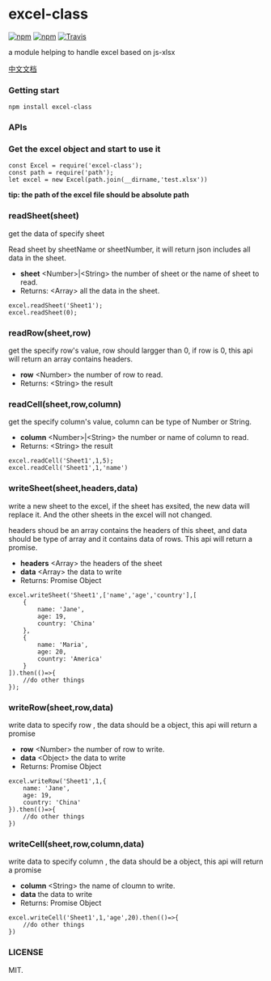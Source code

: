 # excel-class

[![npm](https://img.shields.io/npm/dm/excel-class.svg?style=flat-square)](https://www.npmjs.com/package/excel-class)
[![npm](https://img.shields.io/npm/v/excel-class.svg?style=flat-square)](https://github.com/laoqiren/excel-class)
[![Travis](https://travis-ci.org/laoqiren/excel-class.svg?branch=master)]()

a module helping to handle excel based on js-xlsx

[中文文档](https://github.com/laoqiren/excel-class/blob/master/CN.md)
### Getting start

`
npm install excel-class
`
### APIs

### Get the excel object and start to use it

```
const Excel = require('excel-class');
const path = require('path');
let excel = new Excel(path.join(__dirname,'test.xlsx'))
```
**tip: the path of the excel file should be absolute path**

### readSheet(sheet)
get the data of specify sheet

Read sheet by sheetName or sheetNumber, it will return json includes all data in the sheet.

* **sheet** \<Number\>|\<String\> the number of sheet or the name of sheet to read.
* Returns: \<Array\> all the data in the sheet.


```
excel.readSheet('Sheet1');
excel.readSheet(0);
```

### readRow(sheet,row)

get the specify row's value, row should largger than 0, if row is 0, this api will return an array contains headers.

* **row** \<Number\> the number of row to read.
* Returns: \<String\> the result

### readCell(sheet,row,column)

get the specify column's value, column can be type of Number or String.

* **column** \<Number\>|\<String\> the number or name of column to read.
* Returns: \<String\> the result 

```
excel.readCell('Sheet1',1,5);
excel.readCell('Sheet1',1,'name')
```

### writeSheet(sheet,headers,data)

write a new sheet to the excel, if the sheet has exsited, the new data will replace it. And the other sheets in the excel will not changed.

headers shoud be an array contains the headers of this sheet, and data should be type of array and it contains data of rows. This api will return a promise.

* **headers** \<Array\> the headers of the sheet
* **data** \<Array\> the data to write
* Returns: Promise Object

```
excel.writeSheet('Sheet1',['name','age','country'],[
    {
        name: 'Jane',
        age: 19,
        country: 'China'
    },
    {
        name: 'Maria',
        age: 20,
        country: 'America'
    }
]).then(()=>{
    //do other things
});
```

### writeRow(sheet,row,data)

write data to specify row , the data should be a object, this api will return a promise

* **row** \<Number\> the number of row to write.
* **data** \<Object\> the data to write
* Returns: Promise Object

```
excel.writeRow('Sheet1',1,{
    name: 'Jane',
    age: 19,
    country: 'China'
}).then(()=>{
    //do other things
})
```

### writeCell(sheet,row,column,data)

write data to specify column , the data should be a object, this api will return a promise

* **column** \<String\> the name of cloumn to write.
* **data** the data to write
* Returns: Promise Object

```
excel.writeCell('Sheet1',1,'age',20).then(()=>{
    //do other things
})
```

### LICENSE
MIT.
